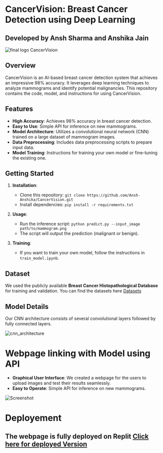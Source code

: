 # CancerVision: Breast Cancer Detection using Deep Learning
## Developed by Ansh Sharma and Anshika Jain
![final logo CancerVision](https://github.com/user-attachments/assets/c1324b6f-7f7e-4909-9d80-0c66d62611ef)



## Overview

CancerVision is an AI-based breast cancer detection system that achieves an impressive 98% accuracy. It leverages deep learning techniques to analyze mammograms and identify potential malignancies. This repository contains the code, model, and instructions for using CancerVision.

## Features

- **High Accuracy**: Achieves 98% accuracy in breast cancer detection.
- **Easy to Use**: Simple API for inference on new mammograms.
- **Model Architecture**: Utilizes a convolutional neural network (CNN) trained on a large dataset of mammogram images.
- **Data Preprocessing**: Includes data preprocessing scripts to prepare input data.
- **Model Training**: Instructions for training your own model or fine-tuning the existing one.

## Getting Started

1. **Installation**:
   - Clone this repository: `git clone https://github.com/Ansh-Anshika/CancerVision.git`
   - Install dependencies: `pip install -r requirements.txt`

2. **Usage**:
   - Run the inference script: `python predict.py --input_image path/to/mammogram.png`
   - The script will output the prediction (malignant or benign).

3. **Training**:
   - If you want to train your own model, follow the instructions in `train_model.ipynb`.

## Dataset

We used the publicly available **Breast Cancer Histopathological Database** for training and validation. You can find the datasets here 
[Datasets](https://drive.google.com/drive/folders/1xkwpecAsxVUbS_o8Fvbj36mv88G-WtsP?usp=sharing)

## Model Details

Our CNN architecture consists of several convolutional layers followed by fully connected layers. 

![cnn_architecture](https://github.com/user-attachments/assets/ee297d9f-70d8-402c-9988-4e1870b7959e)

# Webpage linking with Model using API
- **Graphical User Interface**: We created a webpage for the users to upload images and test their results seamlessly.
- **Easy to Operate**: Simple API for inference on new mammograms.


![Screenshot](https://github.com/user-attachments/assets/410cdf1b-8925-4e23-a3f9-14d21e1e5ba7)
# Deployement
## The webpage is fully deployed on Replit [Click here for deployed Version](https://replit.com/@anshsharmacse/CancerVision-Breast-Cancer-detection-using-Machine-learning)






